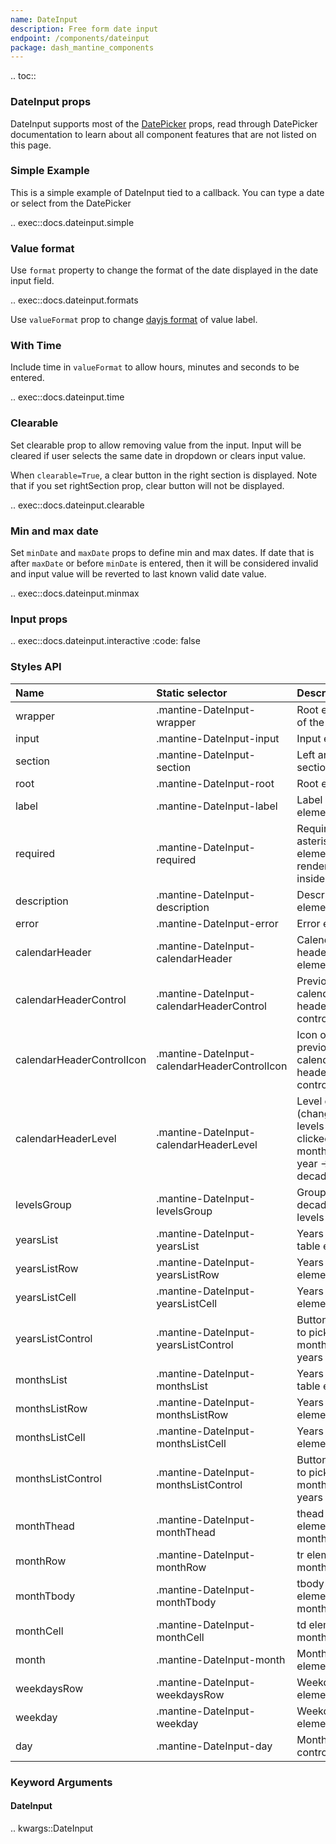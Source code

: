 ```yaml
---
name: DateInput
description: Free form date input
endpoint: /components/dateinput
package: dash_mantine_components
---
```


.. toc::

### DateInput props

DateInput supports most of the [DatePicker](/components/datepicker) props, read through DatePicker
documentation to learn about all component features that are not listed on this page.

### Simple Example

This is a simple example of DateInput tied to a callback. You can type a date or select from the DatePicker

.. exec::docs.dateinput.simple

### Value format

Use `format` property to change the format of the date displayed in the date input field.

.. exec::docs.dateinput.formats

Use `valueFormat` prop to change [dayjs format](https://day.js.org/docs/en/display/format) of value label.

### With Time

Include time in `valueFormat` to allow hours, minutes and seconds to be entered.

.. exec::docs.dateinput.time

### Clearable

Set clearable prop to allow removing value from the input. Input will be cleared if user selects the same date in dropdown or clears input value.

When `clearable=True`, a clear button in the right section is displayed. Note that if you set rightSection prop, clear button will not be displayed.

.. exec::docs.dateinput.clearable

### Min and max date

Set `minDate` and `maxDate` props to define min and max dates. If date that is after `maxDate` or before `minDate` is entered, then it will be considered invalid and input value will be reverted to last known valid date value.

.. exec::docs.dateinput.minmax

### Input props

.. exec::docs.dateinput.interactive
   :code: false

### Styles API

| Name                      | Static selector                              | Description                                                          |
|:--------------------------|:---------------------------------------------|:---------------------------------------------------------------------|
| wrapper                   | .mantine-DateInput-wrapper                   | Root element of the Input                                            |
| input                     | .mantine-DateInput-input                     | Input element                                                        |
| section                   | .mantine-DateInput-section                   | Left and right sections                                              |
| root                      | .mantine-DateInput-root                      | Root element                                                         |
| label                     | .mantine-DateInput-label                     | Label element                                                        |
| required                  | .mantine-DateInput-required                  | Required asterisk element, rendered inside label                     |
| description               | .mantine-DateInput-description               | Description element                                                  |
| error                     | .mantine-DateInput-error                     | Error element                                                        |
| calendarHeader            | .mantine-DateInput-calendarHeader            | Calendar header root element                                         |
| calendarHeaderControl     | .mantine-DateInput-calendarHeaderControl     | Previous/next calendar header controls                               |
| calendarHeaderControlIcon | .mantine-DateInput-calendarHeaderControlIcon | Icon of previous/next calendar header controls                       |
| calendarHeaderLevel       | .mantine-DateInput-calendarHeaderLevel       | Level control (changes levels when clicked, month -> year -> decade) |
| levelsGroup               | .mantine-DateInput-levelsGroup               | Group of decades levels                                              |
| yearsList                 | .mantine-DateInput-yearsList                 | Years list table element                                             |
| yearsListRow              | .mantine-DateInput-yearsListRow              | Years list row element                                               |
| yearsListCell             | .mantine-DateInput-yearsListCell             | Years list cell element                                              |
| yearsListControl          | .mantine-DateInput-yearsListControl          | Button used to pick months and years                                 |
| monthsList                | .mantine-DateInput-monthsList                | Years list table element                                             |
| monthsListRow             | .mantine-DateInput-monthsListRow             | Years list row element                                               |
| monthsListCell            | .mantine-DateInput-monthsListCell            | Years list cell element                                              |
| monthsListControl         | .mantine-DateInput-monthsListControl         | Button used to pick months and years                                 |
| monthThead                | .mantine-DateInput-monthThead                | thead element of month table                                         |
| monthRow                  | .mantine-DateInput-monthRow                  | tr element of month table                                            |
| monthTbody                | .mantine-DateInput-monthTbody                | tbody element of month table                                         |
| monthCell                 | .mantine-DateInput-monthCell                 | td element of month table                                            |
| month                     | .mantine-DateInput-month                     | Month table element                                                  |
| weekdaysRow               | .mantine-DateInput-weekdaysRow               | Weekdays tr element                                                  |
| weekday                   | .mantine-DateInput-weekday                   | Weekday th element                                                   |
| day                       | .mantine-DateInput-day                       | Month day control                                                    |

### Keyword Arguments

#### DateInput

.. kwargs::DateInput
